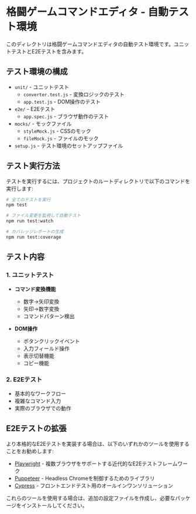 # 格闘ゲームコマンドエディタ - 自動テスト環境

このディレクトリは格闘ゲームコマンドエディタの自動テスト環境です。ユニットテストとE2Eテストを含みます。

## テスト環境の構成

- `unit/` - ユニットテスト
  - `converter.test.js` - 変換ロジックのテスト
  - `app.test.js` - DOM操作のテスト
- `e2e/` - E2Eテスト
  - `app.spec.js` - ブラウザ動作のテスト
- `mocks/` - モックファイル
  - `styleMock.js` - CSSのモック
  - `fileMock.js` - ファイルのモック
- `setup.js` - テスト環境のセットアップファイル

## テスト実行方法

テストを実行するには、プロジェクトのルートディレクトリで以下のコマンドを実行します:

```bash
# 全てのテストを実行
npm test

# ファイル変更を監視して自動テスト
npm run test:watch

# カバレッジレポートの生成
npm run test:coverage
```

## テスト内容

### 1. ユニットテスト

- **コマンド変換機能**
  - 数字→矢印変換
  - 矢印→数字変換
  - コマンドパターン検出

- **DOM操作**
  - ボタンクリックイベント
  - 入力フィールド操作
  - 表示切替機能
  - コピー機能

### 2. E2Eテスト

- 基本的なワークフロー
- 複雑なコマンド入力
- 実際のブラウザでの動作

## E2Eテストの拡張

より本格的なE2Eテストを実装する場合は、以下のいずれかのツールを使用することをお勧めします:

- [Playwright](https://playwright.dev/) - 複数ブラウザをサポートする近代的なE2Eテストフレームワーク
- [Puppeteer](https://pptr.dev/) - Headless Chromeを制御するためのライブラリ
- [Cypress](https://www.cypress.io/) - フロントエンドテスト用のオールインワンソリューション

これらのツールを使用する場合は、追加の設定ファイルを作成し、必要なパッケージをインストールしてください。 